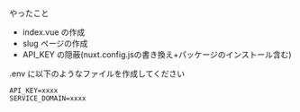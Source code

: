 やったこと

- index.vue の作成
- slug ページの作成
- API_KEY の隠蔽(nuxt.config.jsの書き換え+パッケージのインストール含む)

.env に以下のようなファイルを作成してください
```
API_KEY=xxxx
SERVICE_DOMAIN=xxxx
```
